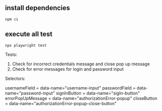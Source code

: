 
## install dependencies

```npm ci```

## execute all test

```npx playwright test```

Tests:

1. Check for incorrect credentials message and close pop up message
2. Check for error messages for login and password input

Selectors:

usernameField = data-name="username-input"
passwordField = data-name="password-input"
signInButton = data-name="sigIn-button"
errorPopUpMessage = data-name="authorizationError-popup"
closeButton = data-name="authorizationError-popup-close-button"